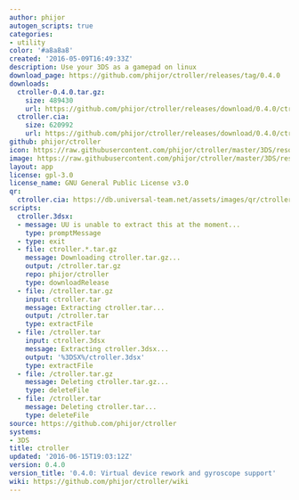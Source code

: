 ```yaml
---
author: phijor
autogen_scripts: true
categories:
- utility
color: '#a8a8a8'
created: '2016-05-09T16:49:33Z'
description: Use your 3DS as a gamepad on linux
download_page: https://github.com/phijor/ctroller/releases/tag/0.4.0
downloads:
  ctroller-0.4.0.tar.gz:
    size: 489430
    url: https://github.com/phijor/ctroller/releases/download/0.4.0/ctroller-0.4.0.tar.gz
  ctroller.cia:
    size: 620992
    url: https://github.com/phijor/ctroller/releases/download/0.4.0/ctroller.cia
github: phijor/ctroller
icon: https://raw.githubusercontent.com/phijor/ctroller/master/3DS/resources/icon.png
image: https://raw.githubusercontent.com/phijor/ctroller/master/3DS/resources/banner.png
layout: app
license: gpl-3.0
license_name: GNU General Public License v3.0
qr:
  ctroller.cia: https://db.universal-team.net/assets/images/qr/ctroller.cia.png
scripts:
  ctroller.3dsx:
  - message: UU is unable to extract this at the moment...
    type: promptMessage
  - type: exit
  - file: ctroller.*.tar.gz
    message: Downloading ctroller.tar.gz...
    output: /ctroller.tar.gz
    repo: phijor/ctroller
    type: downloadRelease
  - file: /ctroller.tar.gz
    input: ctroller.tar
    message: Extracting ctroller.tar...
    output: /ctroller.tar
    type: extractFile
  - file: /ctroller.tar
    input: ctroller.3dsx
    message: Extracting ctroller.3dsx...
    output: '%3DSX%/ctroller.3dsx'
    type: extractFile
  - file: /ctroller.tar.gz
    message: Deleting ctroller.tar.gz...
    type: deleteFile
  - file: /ctroller.tar
    message: Deleting ctroller.tar...
    type: deleteFile
source: https://github.com/phijor/ctroller
systems:
- 3DS
title: ctroller
updated: '2016-06-15T19:03:12Z'
version: 0.4.0
version_title: '0.4.0: Virtual device rework and gyroscope support'
wiki: https://github.com/phijor/ctroller/wiki
---
```

